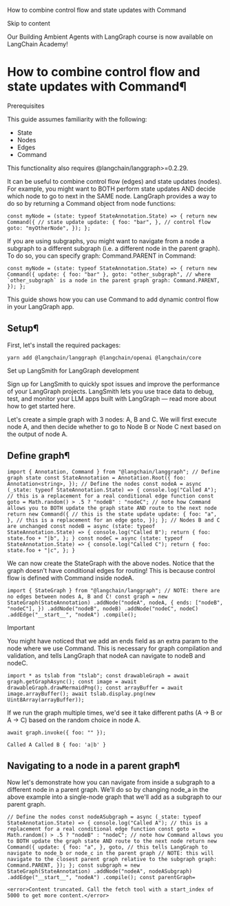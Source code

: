 How to combine control flow and state updates with Command

Skip to content

Our Building Ambient Agents with LangGraph course is now available on LangChain Academy!

# How to combine control flow and state updates with Command¶

Prerequisites

This guide assumes familiarity with the following:

* State
* Nodes
* Edges
* Command

This functionality also requires @langchain/langgraph>=0.2.29.

It can be useful to combine control flow (edges) and state updates (nodes). For example, you might want to BOTH perform state updates AND decide which node to go to next in the SAME node. LangGraph provides a way to do so by returning a Command object from node functions:

```
const myNode = (state: typeof StateAnnotation.State) => { return new Command({ // state update update: { foo: "bar", }, // control flow goto: "myOtherNode", }); };
```

If you are using subgraphs, you might want to navigate from a node a subgraph to a different subgraph (i.e. a different node in the parent graph). To do so, you can specify graph: Command.PARENT in Command:

```
const myNode = (state: typeof StateAnnotation.State) => { return new Command({ update: { foo: "bar" }, goto: "other_subgraph", // where `other_subgraph` is a node in the parent graph graph: Command.PARENT, }); };
```

This guide shows how you can use Command to add dynamic control flow in your LangGraph app.

## Setup¶

First, let's install the required packages:

```
yarn add @langchain/langgraph @langchain/openai @langchain/core
```

Set up LangSmith for LangGraph development

Sign up for LangSmith to quickly spot issues and improve the performance of your LangGraph projects. LangSmith lets you use trace data to debug, test, and monitor your LLM apps built with LangGraph — read more about how to get started here.

Let's create a simple graph with 3 nodes: A, B and C. We will first execute node A, and then decide whether to go to Node B or Node C next based on the output of node A.

## Define graph¶

```
import { Annotation, Command } from "@langchain/langgraph"; // Define graph state const StateAnnotation = Annotation.Root({ foo: Annotation<string>, }); // Define the nodes const nodeA = async (_state: typeof StateAnnotation.State) => { console.log("Called A"); // this is a replacement for a real conditional edge function const goto = Math.random() > .5 ? "nodeB" : "nodeC"; // note how Command allows you to BOTH update the graph state AND route to the next node return new Command({ // this is the state update update: { foo: "a", }, // this is a replacement for an edge goto, }); }; // Nodes B and C are unchanged const nodeB = async (state: typeof StateAnnotation.State) => { console.log("Called B"); return { foo: state.foo + "|b", }; } const nodeC = async (state: typeof StateAnnotation.State) => { console.log("Called C"); return { foo: state.foo + "|c", }; }
```

We can now create the StateGraph with the above nodes. Notice that the graph doesn't have conditional edges for routing! This is because control flow is defined with Command inside nodeA.

```
import { StateGraph } from "@langchain/langgraph"; // NOTE: there are no edges between nodes A, B and C! const graph = new StateGraph(StateAnnotation) .addNode("nodeA", nodeA, { ends: ["nodeB", "nodeC"], }) .addNode("nodeB", nodeB) .addNode("nodeC", nodeC) .addEdge("__start__", "nodeA") .compile();
```

Important

You might have noticed that we add an ends field as an extra param to the node where we use Command. This is necessary for graph compilation and validation, and tells LangGraph that nodeA can navigate to nodeB and nodeC.

```
import * as tslab from "tslab"; const drawableGraph = await graph.getGraphAsync(); const image = await drawableGraph.drawMermaidPng(); const arrayBuffer = await image.arrayBuffer(); await tslab.display.png(new Uint8Array(arrayBuffer));
```

If we run the graph multiple times, we'd see it take different paths (A -> B or A -> C) based on the random choice in node A.

```
await graph.invoke({ foo: "" });
```

```
Called A Called B { foo: 'a|b' }
```

## Navigating to a node in a parent graph¶

Now let's demonstrate how you can navigate from inside a subgraph to a different node in a parent graph. We'll do so by changing node\_a in the above example into a single-node graph that we'll add as a subgraph to our parent graph.

```
// Define the nodes const nodeASubgraph = async (_state: typeof StateAnnotation.State) => { console.log("Called A"); // this is a replacement for a real conditional edge function const goto = Math.random() > .5 ? "nodeB" : "nodeC"; // note how Command allows you to BOTH update the graph state AND route to the next node return new Command({ update: { foo: "a", }, goto, // this tells LangGraph to navigate to node_b or node_c in the parent graph // NOTE: this will navigate to the closest parent graph relative to the subgraph graph: Command.PARENT, }); }; const subgraph = new StateGraph(StateAnnotation) .addNode("nodeA", nodeASubgraph) .addEdge("__start__", "nodeA") .compile(); const parentGraph=

<error>Content truncated. Call the fetch tool with a start_index of 5000 to get more content.</error>